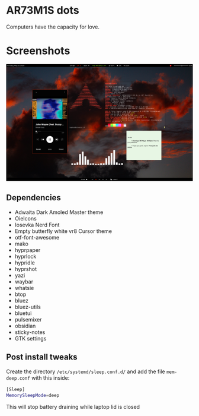 # AR73M1S dots 

Computers have the capacity for love.

# Screenshots

![](Screenshot1.png)

## Dependencies 

+ Adwaita Dark Amoled Master theme
+ OieIcons
+ Iosevka Nerd Font
+ Empty butterfly white vr8 Cursor theme
+ otf-font-awesome
+ mako
+ hyprpaper
+ hyprlock
+ hypridle
+ hyprshot
+ yazi
+ waybar
+ whatsie
+ btop
+ bluez
+ bluez-utils
+ bluetui
+ pulsemixer
+ obsidian
+ sticky-notes
+ GTK settings

## Post install tweaks

Create the directory ```/etc/systemd/sleep.conf.d/``` and add the file ```mem-deep.conf``` with this inside: 

```bash
[Sleep]
MemorySleepMode=deep
```
This will stop battery draining while laptop lid is closed
